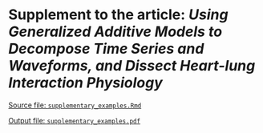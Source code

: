 # Supplement to the article: *Using Generalized Additive Models to Decompose Time Series and Waveforms, and Dissect Heart-lung Interaction Physiology*

[Source file: `supplementary_examples.Rmd`](supplementary_examples.Rmd)

[Output file: `supplementary_examples.pdf`](supplementary_examples.pdf)
